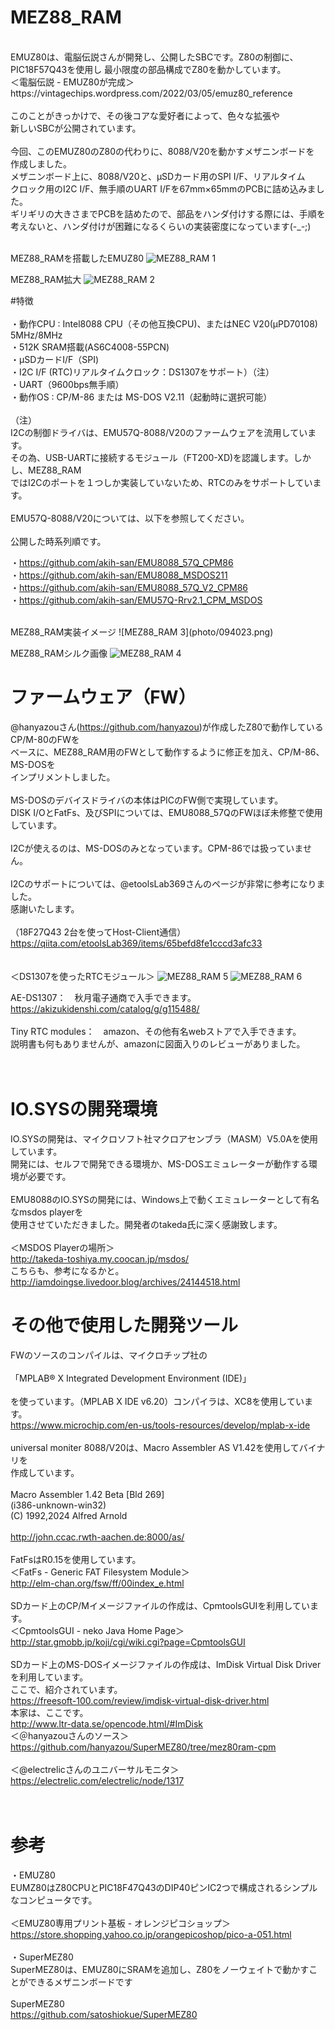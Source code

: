 # MEZ88_RAM<br>
<br>
EMUZ80は、電脳伝説さんが開発し、公開したSBCです。Z80の制御に、PIC18F57Q43を使用し
最小限度の部品構成でZ80を動かしています。
<br>
＜電脳伝説 - EMUZ80が完成＞  <br>
https://vintagechips.wordpress.com/2022/03/05/emuz80_reference  <br>
<br>
このことがきっかけで、その後コアな愛好者によって、色々な拡張や<br>
新しいSBCが公開されています。<br>
<br>
今回、このEMUZ80のZ80の代わりに、8088/V20を動かすメザニンボードを<br>
作成しました。<br>
メザニンボード上に、8088/V20と、μSDカード用のSPI I/F、リアルタイム<br>
クロック用のI2C I/F、無手順のUART I/Fを67mm×65mmのPCBに詰め込みました。<br>
ギリギリの大きさまでPCBを詰めたので、部品をハンダ付けする際には、手順を<br>
考えないと、ハンダ付けが困難になるくらいの実装密度になっています(-_-;)<br>
<br>

MEZ88_RAMを搭載したEMUZ80
![MEZ88_RAM 1](photo/P1020561.JPG)

MEZ88_RAM拡大
![MEZ88_RAM 2](photo/P1020564.JPG)

#特徴<br>
<br>
・動作CPU : Intel8088 CPU（その他互換CPU)、またはNEC V20(μPD70108) 5MHz/8MHz<br>
・512K SRAM搭載(AS6C4008-55PCN)<br>
・μSDカードI/F（SPI)<br>
・I2C I/F (RTC)リアルタイムクロック：DS1307をサポート）（注）<br>
・UART（9600bps無手順）<br>
・動作OS : CP/M-86 または MS-DOS V2.11（起動時に選択可能）<br>
<br>
（注）<br>
I2Cの制御ドライバは、EMU57Q-8088/V20のファームウェアを流用しています。<br>
その為、USB-UARTに接続するモジュール（FT200-XD)を認識します。しかし、MEZ88_RAM<br>
ではI2Cのポートを１つしか実装していないため、RTCのみをサポートしています。<br>
<br>
EMU57Q-8088/V20については、以下を参照してください。<br>
<br>
公開した時系列順です。<br>

・https://github.com/akih-san/EMU8088_57Q_CPM86<br>
・https://github.com/akih-san/EMU8088_MSDOS211<br>
・https://github.com/akih-san/EMU8088_57Q_V2_CPM86<br>
・https://github.com/akih-san/EMU57Q-Rrv2.1_CPM_MSDOS<br>

<br>
MEZ88_RAM実装イメージ
![MEZ88_RAM 3](photo/094023.png)

MEZ88_RAMシルク画像
![MEZ88_RAM 4](photo/093906.png)

# ファームウェア（FW）
@hanyazouさん(https://github.com/hanyazou)が作成したZ80で動作しているCP/M-80のFWを<br>
ベースに、MEZ88_RAM用のFWとして動作するように修正を加え、CP/M-86、MS-DOSを<br>
インプリメントしました。<br>
<br>
MS-DOSのデバイスドライバの本体はPICのFW側で実現しています。<br>
DISK I/OとFatFs、及びSPIについては、EMU8088_57QのFWほぼ未修整で使用しています。<br>
<br>
I2Cが使えるのは、MS-DOSのみとなっています。CPM-86では扱っていません。<br>
<br>
I2Cのサポートについては、@etoolsLab369さんのページが非常に参考になりました。<br>
感謝いたします。<br>
<br>
（18F27Q43 2台を使ってHost-Client通信）<br>
https://qiita.com/etoolsLab369/items/65befd8fe1cccd3afc33<br>
<br>
<br>
＜DS1307を使ったRTCモジュール＞
![MEZ88_RAM 5](photo/P1020512.JPG)
![MEZ88_RAM 6](photo/P1020513.JPG)

AE-DS1307：　秋月電子通商で入手できます。<br>
https://akizukidenshi.com/catalog/g/g115488/<br>
<br>
Tiny RTC modules：　amazon、その他有名webストアで入手できます。<br>
説明書も何もありませんが、amazonに図面入りのレビューがありました。<br>
<br>
<br>
# IO.SYSの開発環境
IO.SYSの開発は、マイクロソフト社マクロアセンブラ（MASM）V5.0Aを使用しています。<br>
開発には、セルフで開発できる環境か、MS-DOSエミュレーターが動作する環境が必要です。<br>
<br>
EMU8088のIO.SYSの開発には、Windows上で動くエミュレーターとして有名なmsdos playerを<br>
使用させていただきました。開発者のtakeda氏に深く感謝致します。<br>
<br>
＜MSDOS Playerの場所＞<br>
http://takeda-toshiya.my.coocan.jp/msdos/
<br>
こちらも、参考になるかと。<br>
http://iamdoingse.livedoor.blog/archives/24144518.html


# その他で使用した開発ツール
FWのソースのコンパイルは、マイクロチップ社の<br>
<br>
「MPLAB® X Integrated Development Environment (IDE)」<br>
<br>
を使っています。（MPLAB X IDE v6.20）コンパイラは、XC8を使用しています。<br>
https://www.microchip.com/en-us/tools-resources/develop/mplab-x-ide<br>
<br>
universal moniter 8088/V20は、Macro Assembler AS V1.42を使用してバイナリを<br>
作成しています。<br>
<br>
Macro Assembler 1.42 Beta [Bld 269]<br>
(i386-unknown-win32)<br>
(C) 1992,2024 Alfred Arnold<br>
<br>
http://john.ccac.rwth-aachen.de:8000/as/<br>
<br>
FatFsはR0.15を使用しています。<br>
＜FatFs - Generic FAT Filesystem Module＞<br>
http://elm-chan.org/fsw/ff/00index_e.html<br>
<br>
SDカード上のCP/Mイメージファイルの作成は、CpmtoolsGUIを利用しています。<br>
＜CpmtoolsGUI - neko Java Home Page＞<br>
http://star.gmobb.jp/koji/cgi/wiki.cgi?page=CpmtoolsGUI<br>
<br>
SDカード上のMS-DOSイメージファイルの作成は、ImDisk Virtual Disk Driverを利用しています。<br>
ここで、紹介されています。<br>
https://freesoft-100.com/review/imdisk-virtual-disk-driver.html
<br>
本家は、ここです。<br>
http://www.ltr-data.se/opencode.html/#ImDisk
<br>
＜＠hanyazouさんのソース＞<br>
https://github.com/hanyazou/SuperMEZ80/tree/mez80ram-cpm<br>
<br>
＜@electrelicさんのユニバーサルモニタ＞<br>
https://electrelic.com/electrelic/node/1317<br>
<br>
<br>
# 参考
・EMUZ80<br>
EUMZ80はZ80CPUとPIC18F47Q43のDIP40ピンIC2つで構成されるシンプルなコンピュータです。<br>
<br>
＜EMUZ80専用プリント基板 - オレンジピコショップ＞  <br>
https://store.shopping.yahoo.co.jp/orangepicoshop/pico-a-051.html<br>
<br>
・SuperMEZ80<br>
SuperMEZ80は、EMUZ80にSRAMを追加し、Z80をノーウェイトで動かすことができるメザニンボードです<br>
<br>
SuperMEZ80<br>
https://github.com/satoshiokue/SuperMEZ80<br>
<br>
